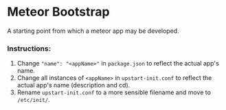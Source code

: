 # Meteor Bootstrap
A starting point from which a meteor app may be developed.

### Instructions:
1. Change `"name": "<appName>"` in `package.json` to reflect the actual app's name.
2. Change all instances of `<appName>` in `upstart-init.conf` to reflect the actual app's name (description and cd).
3. Rename `upstart-init.conf` to a more sensible filename and move to `/etc/init/`.
